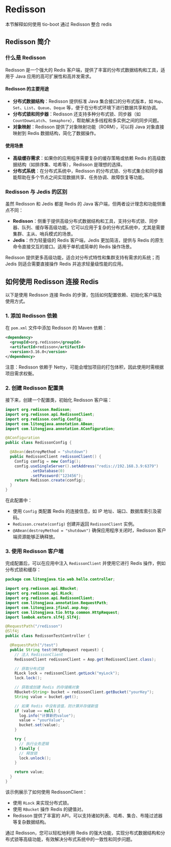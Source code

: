 # Redisson

本节解释如何使用 tio-boot 通过 Redisson 整合 redis

## Redisson 简介

### 什么是 Redisson

Redisson 是一个强大的 Redis 客户端，提供了丰富的分布式数据结构和工具，适用于 Java 应用的高可扩展性和高并发需求。

#### Redisson 的主要用途

- **分布式数据结构**：Redisson 提供标准 Java 集合接口的分布式版本，如 `Map`、`Set`、`List`、`Queue`、`Deque` 等，便于在分布式环境下进行数据共享和协调。
- **分布式锁和同步器**：Redisson 还支持多种分布式锁、同步器（如 `CountDownLatch`、`Semaphore`），帮助解决多线程和多实例之间的同步问题。
- **对象映射**：Redisson 提供了对象映射功能（RORM），可以将 Java 对象直接映射到 Redis 数据结构，简化了数据操作。

#### 使用场景

- **高级缓存需求**：如果你的应用程序需要复杂的缓存策略或依赖 Redis 的高级数据结构（如排序集、哈希等），Redisson 是理想的选择。
- **分布式系统**：在分布式系统中，Redisson 的分布式锁、分布式集合和同步器能帮助在多个节点之间实现数据共享、任务协调、故障恢复等功能。

### Redisson 与 Jedis 的区别

虽然 Redisson 和 Jedis 都是 Redis 的 Java 客户端，但两者设计理念和功能侧重点不同：

- **Redisson**：侧重于提供高级分布式数据结构和工具，支持分布式锁、同步器、队列、缓存等高级功能。它可以应用于复杂的分布式系统中，尤其是需要集群、主从、哨兵模式的场景。
- **Jedis**：作为轻量级的 Redis 客户端，Jedis 更加简洁，提供与 Redis 的原生命令直接交互的接口。适用于单机或简单的 Redis 操作场景。

Redisson 提供更多高级功能，适合对分布式特性和集群支持有需求的系统；而 Jedis 则适合需要直接操作 Redis 并追求轻量级性能的应用。

## 如何使用 Redisson 连接 Redis

以下是使用 Redisson 连接 Redis 的步骤，包括如何配置依赖、初始化客户端及使用方式。

### 1. 添加 Redisson 依赖

在 `pom.xml` 文件中添加 Redisson 的 Maven 依赖：

```xml
<dependency>
  <groupId>org.redisson</groupId>
  <artifactId>redisson</artifactId>
  <version>3.16.0</version>
</dependency>
```

注意：Redisson 依赖于 Netty，可能会增加项目的打包体积，因此使用时需根据项目需求权衡。

### 2. 创建 Redisson 配置类

接下来，创建一个配置类，初始化 Redisson 客户端：

```java
import org.redisson.Redisson;
import org.redisson.api.RedissonClient;
import org.redisson.config.Config;
import com.litongjava.annotation.ABean;
import com.litongjava.annotation.AConfiguration;

@AConfiguration
public class RedissonConfig {

  @ABean(destroyMethod = "shutdown")
  public RedissonClient redissonClient() {
    Config config = new Config();
    config.useSingleServer().setAddress("redis://192.168.3.9:6379")
           .setDatabase(0)
           .setPassword("123456");
    return Redisson.create(config);
  }
}
```

在此配置中：

- 使用 `Config` 类配置 Redis 的连接信息，如 IP 地址、端口、数据库索引及密码。
- `Redisson.create(config)` 创建并返回 `RedissonClient` 实例。
- `@ABean(destroyMethod = "shutdown")` 确保应用程序关闭时，Redisson 客户端资源能够正确释放。

### 3. 使用 Redisson 客户端

完成配置后，可以在应用中注入 `RedissonClient` 并使用它进行 Redis 操作，例如分布式锁和缓存：

```java
package com.litongjava.tio.web.hello.controller;

import org.redisson.api.RBucket;
import org.redisson.api.RLock;
import org.redisson.api.RedissonClient;
import com.litongjava.annotation.RequestPath;
import com.litongjava.jfinal.aop.Aop;
import com.litongjava.tio.http.common.HttpRequest;
import lombok.extern.slf4j.Slf4j;

@RequestPath("/redisson")
@Slf4j
public class RedissonTestController {

  @RequestPath("/test")
  public String test(HttpRequest request) {
    // 注入 RedissonClient
    RedissonClient redissonClient = Aop.get(RedissonClient.class);

    // 获取分布式锁
    RLock lock = redissonClient.getLock("myLock");
    lock.lock();

    // 获取或创建 Redis 的存储桶对象
    RBucket<String> bucket = redissonClient.getBucket("yourKey");
    String value = bucket.get();

    // 如果 Redis 中没有该值，则计算并存储新值
    if (value == null) {
      log.info("计算新的value");
      value = "yourValue";
      bucket.set(value);
    }

    try {
      // 执行业务逻辑
    } finally {
      // 释放锁
      lock.unlock();
    }

    return value;
  }
}
```

该示例展示了如何使用 RedissonClient：

- 使用 `RLock` 来实现分布式锁。
- 使用 `RBucket` 操作 Redis 的键值对。
- Redisson 提供了丰富的 API，可以支持诸如列表、哈希、集合、布隆过滤器等复杂数据结构。

通过 Redisson，您可以轻松地利用 Redis 的强大功能，实现分布式数据结构和分布式锁等高级功能，有效解决分布式系统中的一致性和同步问题。
